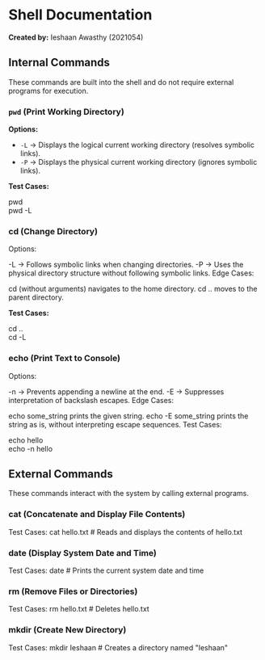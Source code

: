 # Shell Documentation  
**Created by:** Ieshaan Awasthy (2021054)  

## Internal Commands  
These commands are built into the shell and do not require external programs for execution.  

### `pwd` (Print Working Directory)  
**Options:**  
- `-L` → Displays the logical current working directory (resolves symbolic links).  
- `-P` → Displays the physical current working directory (ignores symbolic links).  

**Test Cases:**  

pwd  
pwd -L  

### cd (Change Directory)
Options:

-L → Follows symbolic links when changing directories.
-P → Uses the physical directory structure without following symbolic links.
Edge Cases:

cd (without arguments) navigates to the home directory.
cd .. moves to the parent directory.

**Test Cases:**

cd ..  
cd -L  


### echo (Print Text to Console)
Options:

-n → Prevents appending a newline at the end.
-E → Suppresses interpretation of backslash escapes.
Edge Cases:

echo some_string prints the given string.
echo -E some_string prints the string as is, without interpreting escape sequences.
Test Cases:

echo hello  
echo -n hello  

## External Commands
These commands interact with the system by calling external programs.

### cat (Concatenate and Display File Contents)
Test Cases:
cat hello.txt  # Reads and displays the contents of hello.txt  

### date (Display System Date and Time)
Test Cases:
date  # Prints the current system date and time  

### rm (Remove Files or Directories)
Test Cases:
rm hello.txt  # Deletes hello.txt  

### mkdir (Create New Directory)
Test Cases:
mkdir Ieshaan  # Creates a directory named "Ieshaan"  

